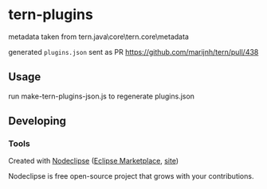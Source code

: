 

# tern-plugins

metadata taken from
tern.java\core\tern.core\metadata

generated `plugins.json`
sent as PR <https://github.com/marijnh/tern/pull/438>


## Usage

run make-tern-plugins-json.js to regenerate plugins.json

## Developing



### Tools

Created with [Nodeclipse](https://github.com/Nodeclipse/nodeclipse-1)
 ([Eclipse Marketplace](http://marketplace.eclipse.org/content/nodeclipse), [site](http://www.nodeclipse.org))   

Nodeclipse is free open-source project that grows with your contributions.
